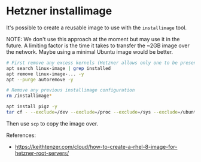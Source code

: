 # Hetzner installimage

It's possible to create a reusable image to use with the `installimage` tool.

NOTE: We don't use this approach at the moment but may use it in the future. A limiting factor is the time it takes to transfer the ~2GB image over the network. Maybe using a minimal Ubuntu image would be better.

```bash
# First remove any excess kernels (Hetzner allows only one to be present in the final image)
apt search linux-image | grep installed
apt remove linux-image-... -y
apt --purge autoremove -y

# Remove any previous installimage configuration
rm /installimage*

apt install pigz -y
tar cf - --exclude=/dev --exclude=/proc --exclude=/sys --exclude=/ubuntu-2204-base-amd64.tar.xz / | pigz -9 > /ubuntu-2204-github-actions-runner-amd64.tar.xz
```

Then use `scp` to copy the image over.

References:
- https://keithtenzer.com/cloud/how-to-create-a-rhel-8-image-for-hetzner-root-servers/